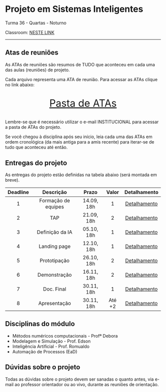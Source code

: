 # Projeto em Sistemas Inteligentes

Turma 36 - Quartas - Noturno

Classroom: [NESTE LINK](https://classroom.google.com/c/NDg4ODEyMTA0ODQx?cjc=4tju4le)

---

## Atas de reuniões

As ATAs de reuniões são resumos de TUDO que aconteceu em cada uma das aulas (reuniões) de projeto.

Cada arquivo representa uma ATA de reunião. Para acessar as ATAs clique no link abaixo:

<p style="font-size:2.3em;text-align:center">
    <a href="https://drive.google.com/drive/folders/1MJ_7okpHpfHZdA2ST1JNCwoy7Tg4QlTy?usp=sharing" target="_blank">Pasta de ATAs</a>
</p>

Lembre-se que é necessário utilizar o e-mail INSTITUCIONAL para acessar a pasta de ATAs do projeto.

Se você chegou à disciplina após seu início, leia cada uma das ATAs em ordem cronológica (da mais antiga para a amis recente) para iterar-se de tudo que aconteceu até então.

## Entregas do projeto

As entregas do projeto estão definidas na tabela abaixo (será montada em breve).

| Deadline |      Descrição      | Prazo      | Valor | Detalhamento                                                                                                    |
|:--------:|:-------------------:|:----------:|:-----:|:---------------------------------------------------------------------------------------------------------------:|
|    1     | Formação de equipes | 14.09, 18h |   1   |[Detalhamento](https://docs.google.com/document/d/1Z3iMm3e_wgP5c6HLe2Csae5AhlYuZnxX-Kp6YaOLbQg/edit?usp=sharing) |
|    2     | TAP                 | 21.09, 18h |   2   |[Detalhamento](https://docs.google.com/document/d/1LTeKk7ZmWY5JIUyU15uwu--IU5g4M2y4J9ofVTGW2gc/edit?usp=sharing) |
|    3     | Definição da IA     | 05.10, 18h |   1   |[Detalhamento](https://docs.google.com/document/d/1_N2IB1mpdq_9VduDOQsLRplIB4zAhqAn1MHYpYAdaz8/edit?usp=sharing) |
|    4     | Landing page        | 12.10, 18h |   1   |[Detalhamento](https://docs.google.com/document/d/1n8x7EsrzkS5AGE14RxRLHvGPKrFJxP-YXVhYJ71pLsE/edit?usp=sharing) |
|    5     | Prototipação        | 26.10, 18h |   2   |[Detalhamento](https://docs.google.com/document/d/1W4DHryfbnXMvc1fvlhul5jDVwcObQ_ZZq_0EfNZiHic/edit?usp=sharing) |
|    6     | Demonstração        | 16.11, 18h |   2   |[Detalhamento](https://docs.google.com/document/d/1wjRSpeqckFfnqPShVguysqUWr8yzcCb4r_UOhFVBI-8/edit?usp=sharing) |
|    7     | Doc. Final          | 30.11, 18h |   1   |[Detalhamento](https://docs.google.com/document/d/1mk4A3oJGQ49_QRr2I6jnATSuC9AnT3Dp2y0FzaRNAdU/edit?usp=sharing) |
|    8     | Apresentação        | 30.11, 18h |Até +2 |[Detalhamento](https://docs.google.com/document/d/1mk4A3oJGQ49_QRr2I6jnATSuC9AnT3Dp2y0FzaRNAdU/edit?usp=sharing) |

## Disciplinas do módulo

- Métodos numéricos computacionais - Profª Debora
- Modelagem e Simulação - Prof. Edson
- Inteligência Artificial - Prof. Romualdo
- Automação de Processos (EaD)

## Dúvidas sobre o projeto

Todas as dúvidas sobre o projeto devem ser sanadas o quanto antes, via e-mail ao professor orientador ou ao vivo, durante as reuniões de orientação.